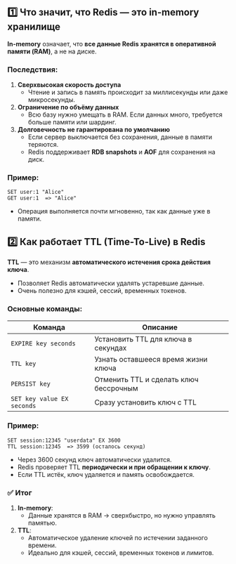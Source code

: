 ## 1️⃣ **Что значит, что Redis — это in-memory хранилище**
**In-memory** означает, что **все данные Redis хранятся в оперативной памяти (RAM)**, а не на диске.
### Последствия:
1. **Сверхвысокая скорость доступа**
    - Чтение и запись в память происходит за миллисекунды или даже микросекунды.
2. **Ограничение по объёму данных**
    - Всю базу нужно умещать в RAM. Если данных много, требуется больше памяти или шардинг.
3. **Долговечность не гарантирована по умолчанию**
    - Если сервер выключается без сохранения, данные в памяти теряются.
    - Redis поддерживает **RDB snapshots** и **AOF** для сохранения на диск.
### Пример:
```text
SET user:1 "Alice"
GET user:1  => "Alice"
```
- Операция выполняется почти мгновенно, так как данные уже в памяти.
## 2️⃣ **Как работает TTL (Time-To-Live) в Redis**
**TTL** — это механизм **автоматического истечения срока действия ключа**.
- Позволяет Redis автоматически удалять устаревшие данные.
- Очень полезно для кэшей, сессий, временных токенов.
### Основные команды:

|Команда|Описание|
|---|---|
|`EXPIRE key seconds`|Установить TTL для ключа в секундах|
|`TTL key`|Узнать оставшееся время жизни ключа|
|`PERSIST key`|Отменить TTL и сделать ключ бессрочным|
|`SET key value EX seconds`|Сразу установить ключ с TTL|
### Пример:
```text
SET session:12345 "userdata" EX 3600
TTL session:12345  => 3599 (осталось секунд)
```
- Через 3600 секунд ключ автоматически удалится.
- Redis проверяет TTL **периодически и при обращении к ключу**.
- Если TTL истёк, ключ удаляется и память освобождается.
### ✅ Итог
1. **In-memory**:
    - Данные хранятся в RAM → сверхбыстро, но нужно управлять памятью.
2. **TTL**:
    - Автоматическое удаление ключей по истечении заданного времени.
    - Идеально для кэшей, сессий, временных токенов и лимитов.